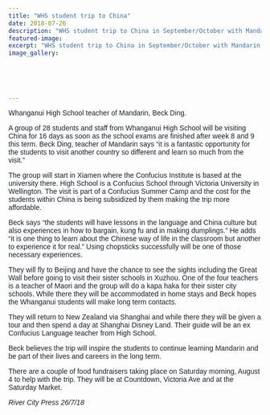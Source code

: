 ```yaml
---
title: "WHS student trip to China"
date: 2018-07-26
description: "WHS student trip to China in September/October with Mandarin teacher Beck Ding..."
featured-image: 
excerpt: "WHS student trip to China in September/October with Mandarin teacher Beck Ding."
image_gallery:
	
	
	
	
	
---
```


<p><span style="color: #1d2129; font-family: Helvetica, Arial, sans-serif;">Whanganui High School teacher of Mandarin, Beck Ding.</span></p>
<p><span style="color: #1d2129; font-family: Helvetica, Arial, sans-serif;">A group of 28 students and staff from Whanganui High School will be visiting China for 16 days as soon as the school exams are finished after week 8 and 9 this term. Beck Ding, teacher of Mandarin says &ldquo;it is a fantastic opportunity for the students to visit another country so different and learn so much from the visit.&rdquo;</span></p>
<p><span style="color: #1d2129; font-family: Helvetica, Arial, sans-serif;">The group will start in Xiamen where the Confucius Institute is based at the university there. High School is&nbsp;</span><span class="text_exposed_show" style="display: inline; font-family: Helvetica, Arial, sans-serif; color: #1d2129;">a Confucius School through Victoria University in Wellington. The visit is part of a Confucius Summer Camp and the cost for the students within China is being subsidized by them making the trip more affordable.<br /></span></p>
<p><span class="text_exposed_show" style="display: inline; font-family: Helvetica, Arial, sans-serif; color: #1d2129;">Beck says &ldquo;the students will have lessons in the language and China culture but also experiences in how to bargain, kung fu and in making dumplings.&rdquo; He adds &ldquo;it is one thing to learn about the Chinese way of life in the classroom but another to experience it for real.&rdquo; Using chopsticks successfully will be one of those necessary experiences.<br /></span></p>
<p><span class="text_exposed_show" style="display: inline; font-family: Helvetica, Arial, sans-serif; color: #1d2129;">They will fly to Beijing and have the chance to see the sights including the Great Wall before going to visit their sister schools in Xuzhou. One of the four teachers is a teacher of Maori and the group will do a kapa haka for their sister city schools. While there they will be accommodated in home stays and Beck hopes the Whanganui students will make long term contacts.<br /></span></p>
<p><span class="text_exposed_show" style="display: inline; font-family: Helvetica, Arial, sans-serif; color: #1d2129;">They will return to New Zealand via Shanghai and while there they will be given a tour and then spend a day at Shanghai Disney Land. Their guide will be an ex Confucius Language teacher from High School.<br /></span></p>
<p><span class="text_exposed_show" style="display: inline; font-family: Helvetica, Arial, sans-serif; color: #1d2129;">Beck believes the trip will inspire the students to continue learning Mandarin and be part of their lives and careers in the long term.<br /></span></p>
<p><span class="text_exposed_show" style="display: inline; font-family: Helvetica, Arial, sans-serif; color: #1d2129;">There are a couple of food fundraisers taking place on Saturday morning, August 4 to help with the trip. They will be at Countdown, Victoria Ave and at the Saturday Market.</span></p>
<p><em><span class="text_exposed_show" style="display: inline; font-family: Helvetica, Arial, sans-serif; color: #1d2129;">River City Press 26/7/18</span></em></p>

